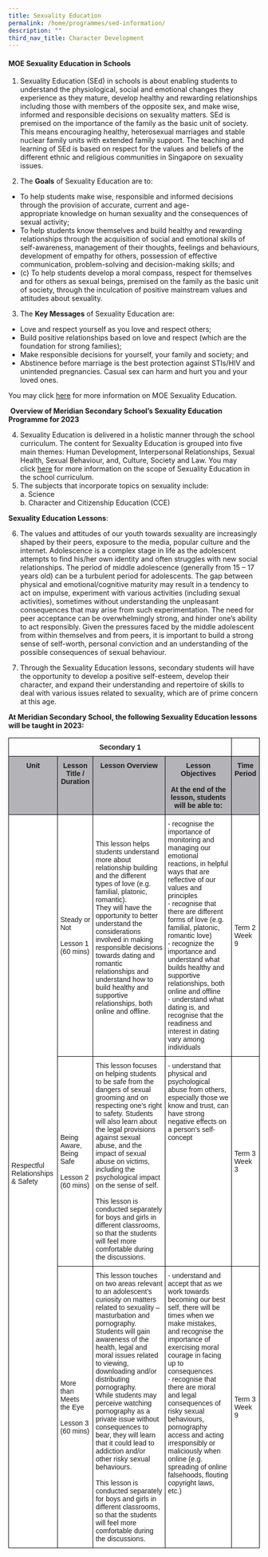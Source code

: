 ```yaml
---
title: Sexuality Education
permalink: /home/programmes/sed-information/
description: ""
third_nav_title: Character Development
---
```

#### **MOE Sexuality Education in Schools**

1.  Sexuality Education (SEd) in schools is about enabling students to understand the physiological, social and emotional changes they experience as they mature, develop healthy and rewarding relationships including those with members of the opposite sex, and make wise, informed and responsible decisions on sexuality matters. SEd is premised on the importance of the family as the basic unit of society. This means encouraging healthy, heterosexual marriages and stable nuclear family units with extended family support. The teaching and learning of SEd is based on respect for the values and beliefs of the different ethnic and religious communities in Singapore on sexuality issues.

2.  The **Goals** of Sexuality Education are to:

*   To help students make wise, responsible and informed decisions through the provision of accurate, current and age-appropriate knowledge on human sexuality and the consequences of sexual activity;
*   To help students know themselves and build healthy and rewarding relationships through the acquisition of social and emotional skills of self-awareness, management of their thoughts, feelings and behaviours, development of empathy for others, possession of effective communication, problem-solving and decision-making skills; and
*   (c) To help students develop a moral compass, respect for themselves and for others as sexual beings, premised on the family as the basic unit of society, through the inculcation of positive mainstream values and attitudes about sexuality.

3.  The **Key Messages** of Sexuality Education are:

*   Love and respect yourself as you love and respect others;
*   Build positive relationships based on love and respect (which are the foundation for strong families);
*   Make responsible decisions for yourself, your family and society; and
*   Abstinence before marriage is the best protection against STIs/HIV and unintended pregnancies. Casual sex can harm and hurt you and your loved ones.

You may click [here](https://go.gov.sg/moe-sexuality-education) for more information on MOE Sexuality Education.

 **Overview of Meridian Secondary School’s Sexuality Education Programme for 2023**
 
 4.  Sexuality Education is delivered in a holistic manner through the school curriculum. The content for Sexuality Education is grouped into five main themes: Human Development, Interpersonal Relationships, Sexual Health, Sexual Behaviour, and, Culture, Society and Law. You may click [here](https://go.gov.sg/moe-sexuality-education-scope) for more information on the scope of Sexuality Education in the school curriculum.
5.  The subjects that incorporate topics on sexuality include:<br>
    a.  Science<br>
    b.  Character and Citizenship Education (CCE)

**Sexuality Education Lessons**:

6.  The values and attitudes of our youth towards sexuality are increasingly shaped by their peers, exposure to the media, popular culture and the internet. Adolescence is a complex stage in life as the adolescent attempts to find his/her own identity and often struggles with new social relationships. The period of middle adolescence (generally from 15 – 17 years old) can be a turbulent period for adolescents. The gap between physical and emotional/cognitive maturity may result in a tendency to act on impulse, experiment with various activities (including sexual activities), sometimes without understanding the unpleasant consequences that may arise from such experimentation. The need for peer acceptance can be overwhelmingly strong, and hinder one’s ability to act responsibly. Given the pressures faced by the middle adolescent from within themselves and from peers, it is important to build a strong sense of self-worth, personal conviction and an understanding of the possible consequences of sexual behaviour.

7.  Through the Sexuality Education lessons, secondary students will have the opportunity to develop a positive self-esteem, develop their character, and expand their understanding and repertoire of skills to deal with various issues related to sexuality, which are of prime concern at this age.

**At Meridian Secondary School, the following Sexuality Education lessons will be taught in 2023:**

<style type="text/css">
.tg  {border-collapse:collapse;border-spacing:0;}
.tg td{border-color:black;border-style:solid;border-width:1px;font-family:Arial, sans-serif;font-size:14px;
  overflow:hidden;padding:10px 5px;word-break:normal;}
.tg th{border-color:black;border-style:solid;border-width:1px;font-family:Arial, sans-serif;font-size:14px;
  font-weight:normal;overflow:hidden;padding:10px 5px;word-break:normal;}
.tg .tg-6pjv{background-color:#B4B4B8;font-weight:bold;text-align:center;vertical-align:top}
.tg .tg-baqh{text-align:center;vertical-align:top}
.tg .tg-0lax{text-align:left;vertical-align:top}
.tg .tg-zr06{background-color:#FFF;text-align:left;vertical-align:middle}
.tg .tg-ktyi{background-color:#FFF;text-align:left;vertical-align:top}
</style>
<table class="tg">
<thead>
  <tr>
    <th class="tg-baqh" colspan="4"><span style="font-weight:bold">Secondary 1</span></th>
    <th class="tg-0lax"></th>
  </tr>
</thead>
<tbody>
  <tr>
    <td class="tg-6pjv"><span style="font-weight:bold">Unit</span></td>
    <td class="tg-6pjv"><span style="font-weight:bold">Lesson Title / Duration</span></td>
    <td class="tg-6pjv"><span style="font-weight:bold">Lesson Overview</span></td>
    <td class="tg-6pjv"><span style="font-weight:bold">Lesson Objectives</span><br><br>At the end of the lesson, students will be able to:</td>
    <td class="tg-6pjv"><span style="font-weight:bold">Time Period</span></td>
  </tr>
  <tr>
    <td class="tg-zr06" rowspan="3"><span style="background-color:#FFF">Respectful Relationships &amp; Safety</span><br><br> <br> </td>
    <td class="tg-zr06"><span style="background-color:#FFF">Steady or Not</span><br><br>Lesson 1<br>(60 mins)</td>
    <td class="tg-zr06"><span style="background-color:#FFF">This lesson helps students understand more about relationship building and the different types of love (e.g. familial, platonic, romantic). </span><br><span style="background-color:#FFF">They will have the opportunity to better understand the considerations involved in making responsible decisions towards dating and romantic relationships and understand how to build healthy and supportive relationships, both online and offline.</span><br><br> <br> </td>
    <td class="tg-ktyi">- recognise the importance of monitoring and managing our emotional reactions, in helpful ways that are reflective of our values and principles<br>- recognise that there are different forms of love (e.g. familial, platonic, romantic love)<br>- recognize the importance and understand what builds healthy and supportive relationships, both online and offline<br>- understand what dating is, and recognise that the readiness and interest in dating vary among individuals</td>
    <td class="tg-zr06"><span style="background-color:#FFF">Term 2 Week 9</span></td>
  </tr>
  <tr>
    <td class="tg-zr06"><span style="background-color:#FFF">Being Aware, Being Safe</span><br><br>Lesson 2<br>(60 mins)</td>
    <td class="tg-zr06"><span style="background-color:#FFF">This lesson focuses on helping students to be safe from the dangers of sexual grooming and on respecting one’s right to safety. Students will also learn about the legal provisions against sexual abuse, and the impact of sexual abuse on victims, including the psychological impact on the sense of self.</span><br><br>This lesson is conducted separately for boys and girls in different classrooms, so that the students will feel more comfortable during the discussions.<br> </td>
    <td class="tg-ktyi">- understand that physical and psychological abuse from others, especially those we know and trust, can have strong negative effects on a person’s self-concept</td>
    <td class="tg-zr06"><span style="background-color:#FFF">Term 3 Week 3</span></td>
  </tr>
  <tr>
    <td class="tg-zr06"><span style="background-color:#FFF">More than Meets the Eye</span><br><br>Lesson 3<br>(60 mins)</td>
    <td class="tg-zr06"><span style="background-color:#FFF">This lesson touches on two areas relevant to an adolescent’s curiosity on matters related to sexuality – masturbation and pornography. Students will gain awareness of the health, legal and moral issues related to viewing, downloading and/or distributing pornography. </span><br><span style="background-color:#FFF">While students may perceive watching pornography as a private issue without consequences to bear, they will learn that it could lead to addiction and/or other risky sexual behaviours.</span><br><br>This lesson is conducted separately for boys and girls in different classrooms, so that the students will feel more comfortable during the discussions.</td>
    <td class="tg-ktyi">- understand and accept that as we work towards becoming our best self, there will be times when we make mistakes, and recognise the importance of exercising moral courage in facing up to consequences<br>- recognise that there are moral and legal consequences of risky sexual behaviours, pornography access and acting irresponsibly or maliciously when online (e.g. spreading of online falsehoods, flouting copyright laws, etc.)</td>
    <td class="tg-zr06"><span style="background-color:#FFF">Term 3 Week 9</span></td>
  </tr>
</tbody>
</table>